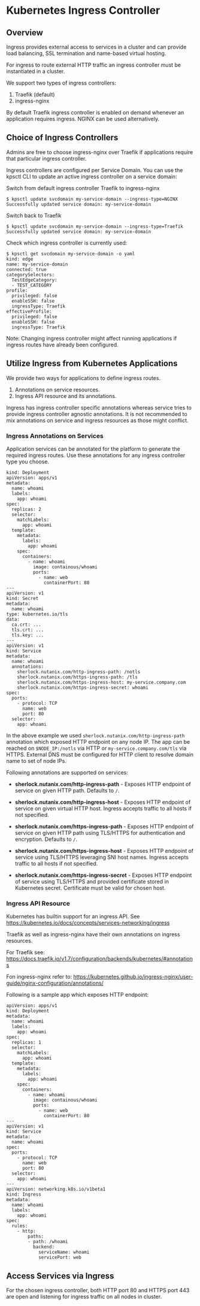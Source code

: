 # Kubernetes Ingress Controller

##  Overview

Ingress provides external access to services in a cluster and can provide load balancing, SSL termination and name-based virtual hosting.

For ingress to route external HTTP traffic an ingress controller must be instantiated in a cluster.

We support two types of ingress controllers:

1. Traefik (default)
2. ingress-nginx

By default Traefik ingress controller is enabled on demand whenever an application requires ingress. NGINX can be used alternatively.

## Choice of Ingress Controllers

Admins are free to choose ingress-nginx over Traefik if applications require that particular ingress controller.

Ingress controllers are configured per Service Domain. You can use the kpsctl CLI to update an active ingress controller on a service domain:

Switch from default ingress controller Traefik to ingress-nginx

```
$ kpsctl update svcdomain my-service-domain --ingress-type=NGINX
Successfully updated service domain: my-service-domain
```

Switch back to Traefik

```
$ kpsctl update svcdomain my-service-domain --ingress-type=Traefik
Successfully updated service domain: my-service-domain
```

Check which ingress controller is currently used:

```
$ kpsctl get svcdomain my-service-domain -o yaml
kind: edge
name: my-service-domain
connected: true
categorySelectors:
  TestEdgeCategory:
  - TEST_CATEGORY
profile:
  privileged: false
  enableSSH: false
  ingressType: Traefik
effectiveProfile:
  privileged: false
  enableSSH: false
  ingressType: Traefik
```

Note: Changing ingress controller might affect running applications if ingress routes have already been configured.

## Utilize Ingress from Kubernetes Applications

We provide two ways for applications to define ingress routes. 

1. Annotations on service resources.
2. Ingress API resource and its annotations.

Ingress has ingress controller specific annotations whereas service tries to provide ingress controller agnostic annotations. It is not recommended to mix annotations on service and ingress resources as those might conflict.

### Ingress Annotations on Services

Application services can be annotated for the platform to generate the required ingress routes. Use these annotations for any ingress controller type you choose.

```
kind: Deployment
apiVersion: apps/v1
metadata:
  name: whoami
  labels:
    app: whoami
spec:
  replicas: 2
  selector:
    matchLabels:
      app: whoami
  template:
    metadata:
      labels:
        app: whoami
    spec:
      containers:
        - name: whoami
          image: containous/whoami
          ports:
            - name: web
              containerPort: 80
---
apiVersion: v1
kind: Secret
metadata:
  name: whoami
type: kubernetes.io/tls
data:
  ca.crt: ...
  tls.crt: ...
  tls.key: ...
---
apiVersion: v1
kind: Service
metadata:
  name: whoami
  annotations:
    sherlock.nutanix.com/http-ingress-path: /notls
    sherlock.nutanix.com/https-ingress-path: /tls
    sherlock.nutanix.com/https-ingress-host: my-service.company.com
    sherlock.nutanix.com/https-ingress-secret: whoami
spec:
  ports:
    - protocol: TCP
      name: web
      port: 80
  selector:
    app: whoami
```

In the above example we used `sherlock.nutanix.com/http-ingress-path` annotation which exposed HTTP endpoint on any node IP. The app can be reached on `$NODE_IP:/notls` via HTTP or `my-service.company.com/tls` via HTTPS. External DNS must be configured for HTTP client to resolve domain name to set of node IPs.

Following annotations are supported on services:

* **sherlock.nutanix.com/http-ingress-path** - Exposes HTTP endpoint of service on given HTTP path. Defaults to `/`.

* **sherlock.nutanix.com/http-ingress-host** - Exposes HTTP endpoint of service on given virtual HTTP host. Ingress accepts traffic to all hosts if not specified.

* **sherlock.nutanix.com/https-ingress-path** - Exposes HTTP endpoint of service on given HTTP path using TLS/HTTPS for authentication and encryption. Defaults to `/`.

* **sherlock.nutanix.com/https-ingress-host** - Exposes HTTP endpoint of service using TLS/HTTPS leveraging SNI host names. Ingress accepts traffic to all hosts if not specified.

* **sherlock.nutanix.com/https-ingress-secret** - Exposes HTTP endpoint of service using TLS/HTTPS and provided certificate stored in Kubernetes secret. Certificate must be valid for chosen host.


### Ingress API Resource

Kubernetes has builtin support for an ingress API. See https://kubernetes.io/docs/concepts/services-networking/ingress

Traefik as well as ingress-nginx have their own annotations on ingress resources.

For Traefik see: https://docs.traefik.io/v1.7/configuration/backends/kubernetes/#annotations

Fon ingress-nginx refer to: https://kubernetes.github.io/ingress-nginx/user-guide/nginx-configuration/annotations/

Following is a sample app which exposes HTTP endpoint: 

```
apiVersion: apps/v1
kind: Deployment
metadata:
  name: whoami
  labels:
    app: whoami
spec:
  replicas: 1
  selector:
    matchLabels:
      app: whoami
  template:
    metadata:
      labels:
        app: whoami
    spec:
      containers:
        - name: whoami
          image: containous/whoami
          ports:
            - name: web
              containerPort: 80
---
apiVersion: v1
kind: Service
metadata:
  name: whoami
spec:
  ports:
    - protocol: TCP
      name: web
      port: 80
  selector:
    app: whoami
---
apiVersion: networking.k8s.io/v1beta1
kind: Ingress
metadata:
  name: whoami
  labels:
    app: whoami
spec:
  rules:
    - http:
        paths:
        - path: /whoami
          backend:
            serviceName: whoami
            servicePort: web
```

## Access Services via Ingress

For the chosen ingress controller, both HTTP port 80 and HTTPS port 443 are open and listening for ingress traffic on all nodes in cluster.